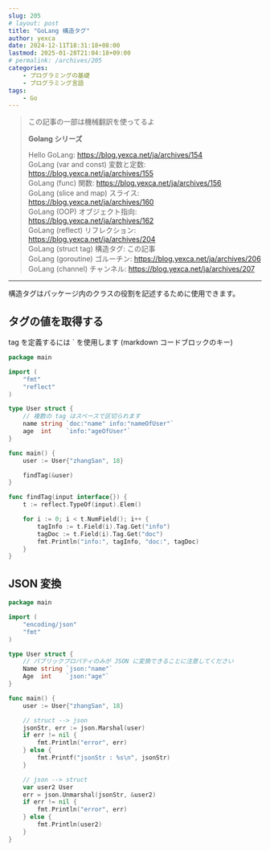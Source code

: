 ```yaml
---
slug: 205
# layout: post
title: "GoLang 構造タグ"
author: yexca
date: 2024-12-11T18:31:18+08:00
lastmod: 2025-01-28T21:04:18+09:00
# permalink: /archives/205
categories:
    - プログラミングの基礎
    - プログラミング言語
tags:
    - Go
--- 
```


> この記事の一部は機械翻訳を使ってるよ
>
> **Golang シリーズ**
>
> Hello GoLang: <https://blog.yexca.net/ja/archives/154>  
> GoLang (var and const) 変数と定数: <https://blog.yexca.net/ja/archives/155>  
> GoLang (func) 関数: <https://blog.yexca.net/ja/archives/156>  
> GoLang (slice and map) スライス: <https://blog.yexca.net/ja/archives/160>  
> GoLang (OOP) オブジェクト指向: <https://blog.yexca.net/ja/archives/162>  
> GoLang (reflect) リフレクション: <https://blog.yexca.net/ja/archives/204>  
> GoLang (struct tag) 構造タグ: この記事  
> GoLang (goroutine) ゴルーチン: <https://blog.yexca.net/ja/archives/206>  
> GoLang (channel) チャンネル: <https://blog.yexca.net/ja/archives/207>  

---

構造タグはパッケージ内のクラスの役割を記述するために使用できます。

## タグの値を取得する

tag を定義するには ` を使用します (markdown コードブロックのキー)

```go
package main

import (
    "fmt"
    "reflect"
)

type User struct {
    // 複数の tag はスペースで区切られます
    name string `doc:"name" info:"nameOfUser"`
    age  int    `info:"ageOfUser"`
}

func main() {
    user := User{"zhangSan", 18}

    findTag(&user)
}

func findTag(input interface{}) {
    t := reflect.TypeOf(input).Elem()

    for i := 0; i < t.NumField(); i++ {
        tagInfo := t.Field(i).Tag.Get("info")
        tagDoc := t.Field(i).Tag.Get("doc")
        fmt.Println("info:", tagInfo, "doc:", tagDoc)
    }
}
```

## JSON 変換

```go
package main

import (
    "encoding/json"
    "fmt"
)

type User struct {
    // パブリックプロパティのみが JSON に変換できることに注意してください
    Name string `json:"name"`
    Age  int    `json:"age"`
}

func main() {
    user := User{"zhangSan", 18}

    // struct --> json
    jsonStr, err := json.Marshal(user)
    if err != nil {
        fmt.Println("error", err)
    } else {
        fmt.Printf("jsonStr : %s\n", jsonStr)
    }

    // json --> struct
    var user2 User
    err = json.Unmarshal(jsonStr, &user2)
    if err != nil {
        fmt.Println("error", err)
    } else {
        fmt.Println(user2)
    }
}
```
